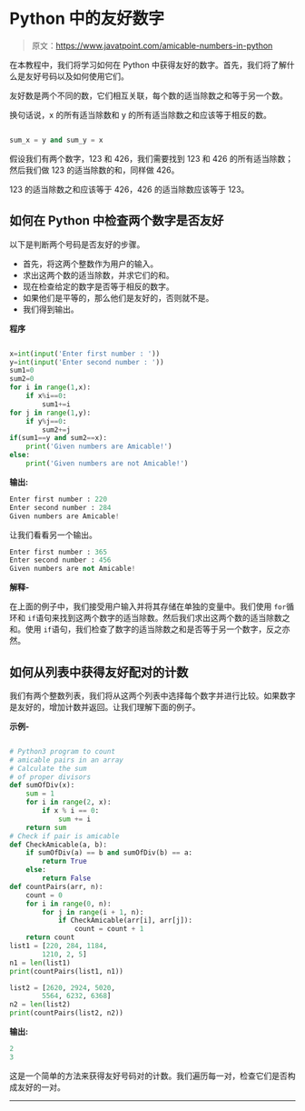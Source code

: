 # Python 中的友好数字

> 原文：<https://www.javatpoint.com/amicable-numbers-in-python>

在本教程中，我们将学习如何在 Python 中获得友好的数字。首先，我们将了解什么是友好号码以及如何使用它们。

友好数是两个不同的数，它们相互关联，每个数的适当除数之和等于另一个数。

换句话说，x 的所有适当除数和 y 的所有适当除数之和应该等于相反的数。

```py

sum_x = y and sum_y = x

```

假设我们有两个数字，123 和 426，我们需要找到 123 和 426 的所有适当除数；然后我们做 123 的适当除数的和，同样做 426。

123 的适当除数之和应该等于 426，426 的适当除数应该等于 123。

## 如何在 Python 中检查两个数字是否友好

以下是判断两个号码是否友好的步骤。

*   首先，将这两个整数作为用户的输入。
*   求出这两个数的适当除数，并求它们的和。
*   现在检查给定的数字是否等于相反的数字。
*   如果他们是平等的，那么他们是友好的，否则就不是。
*   我们得到输出。

**程序**

```py

x=int(input('Enter first number : '))
y=int(input('Enter second number : '))
sum1=0
sum2=0
for i in range(1,x):
    if x%i==0:
        sum1+=i
for j in range(1,y):
    if y%j==0:
        sum2+=j
if(sum1==y and sum2==x):
    print('Given numbers are Amicable!')
else:
    print('Given numbers are not Amicable!')

```

**输出:**

```py
Enter first number : 220
Enter second number : 284
Given numbers are Amicable!    

```

让我们看看另一个输出。

```py
Enter first number : 365
Enter second number : 456
Given numbers are not Amicable! 

```

**解释-**

在上面的例子中，我们接受用户输入并将其存储在单独的变量中。我们使用 `for`循环和 `if`语句来找到这两个数字的适当除数。然后我们求出这两个数的适当除数之和。使用 `if`语句，我们检查了数字的适当除数之和是否等于另一个数字，反之亦然。

## 如何从列表中获得友好配对的计数

我们有两个整数列表，我们将从这两个列表中选择每个数字并进行比较。如果数字是友好的，增加计数并返回。让我们理解下面的例子。

**示例-**

```py

# Python3 program to count
# amicable pairs in an array
# Calculate the sum
# of proper divisors
def sumOfDiv(x):
    sum = 1
    for i in range(2, x):
        if x % i == 0:
            sum += i
    return sum
# Check if pair is amicable
def CheckAmicable(a, b):
    if sumOfDiv(a) == b and sumOfDiv(b) == a:
        return True
    else:
        return False
def countPairs(arr, n):
    count = 0
    for i in range(0, n):
        for j in range(i + 1, n):
            if CheckAmicable(arr[i], arr[j]):
                count = count + 1
    return count
list1 = [220, 284, 1184,
        1210, 2, 5]
n1 = len(list1)
print(countPairs(list1, n1))

list2 = [2620, 2924, 5020,
        5564, 6232, 6368]
n2 = len(list2)
print(countPairs(list2, n2))

```

**输出:**

```py
2
3 

```

这是一个简单的方法来获得友好号码对的计数。我们遍历每一对，检查它们是否构成友好的一对。

* * *